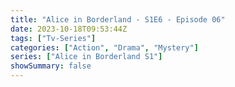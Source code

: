 ```yaml
---
title: "Alice in Borderland - S1E6 - Episode 06"
date: 2023-10-18T09:53:44Z
tags: ["Tv-Series"]
categories: ["Action", "Drama", "Mystery"]
series: ["Alice in Borderland S1"]
showSummary: false
---
```


  <mux-player stream-type="on-demand"
  src="https://kp3d-my.sharepoint.com/personal/ryoo_kp3d_onmicrosoft_com/_layouts/15/download.aspx?share=EdF7NNtnIaxOiFK4Q30soX8BIOgZodO7NW1sWz3jvFMguA" prefer-playback="mse" controls>
  </mux-player>
  
  
  <script src="https://cdn.jsdelivr.net/npm/@mux/mux-player"></script>
  
 <script type="application/ld+json">
 {
  "@context": "https://schema.org/",
  "@type": "VideoObject",
  "name": "Alice in Borderland - S1E6 - Episode 06",
  "contentUrl": "https://stream.mux.com/c9IHcvwxe3Ukz31Li4sEsWAR3zOexaGfs89c5XXQy3g.m3u8",
  "thumbnailUrl": "https://www.themoviedb.org/t/p/original/21Me6Kpr5YootBOncUJqOnsbIKa.jpg?width=314&fit_mode=preserve&time=25",
  "uploadDate": "2023-10-18T09:53:44Z",
}

</script>
